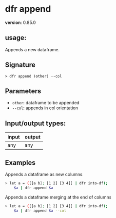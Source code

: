 # dfr append

**version**: 0.85.0

## **usage**:

Appends a new dataframe.

## Signature

`> dfr append (other) --col`

## Parameters

- `other`: dataframe to be appended
- `--col`: appends in col orientation

## Input/output types:

| input | output |
| ----- | ------ |
| any   | any    |

## Examples

Appends a dataframe as new columns

```bash
> let a = ([[a b]; [1 2] [3 4]] | dfr into-df);
    $a | dfr append $a
```

Appends a dataframe merging at the end of columns

```bash
> let a = ([[a b]; [1 2] [3 4]] | dfr into-df);
    $a | dfr append $a --col
```
